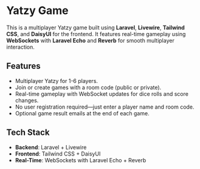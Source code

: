 # Yatzy Game

This is a multiplayer Yatzy game built using **Laravel**, **Livewire**, **Tailwind CSS**, and **DaisyUI** for the frontend. It features real-time gameplay using **WebSockets** with **Laravel Echo** and **Reverb** for smooth multiplayer interaction.

## Features
- Multiplayer Yatzy for 1-6 players.
- Join or create games with a room code (public or private).
- Real-time gameplay with WebSocket updates for dice rolls and score changes.
- No user registration required—just enter a player name and room code.
- Optional game result emails at the end of each game.

## Tech Stack
- **Backend**: Laravel + Livewire
- **Frontend**: Tailwind CSS + DaisyUI
- **Real-Time**: WebSockets with Laravel Echo + Reverb
